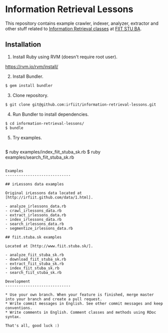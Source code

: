 Information Retrieval Lessons
=============================

This repository contains example crawler, indexer, analyzer, extractor and other stuff related to [Information Retrieval classes](http://vi.ikt.ui.sav.sk/) at [FIIT STU BA](http://www.fiit.stuba.sk).

Installation
------------------------------

1. Install Ruby using RVM (doesn't require root user).

  https://rvm.io/rvm/install/

2. Install Bundler.

  ```bash
  $ gem install bundler
  ```

3. Clone repository.

  ```bash
  $ git clone git@github.com:irfiit/information-retrieval-lessons.git
  ```

4. Run Bundler to install dependencies.

  ```bash
  $ cd information-retrieval-lessons/
  $ bundle
  ```

5. Try examples.

   ```bash
  $ ruby examples/index_fiit_stuba_sk.rb
  $ ruby examples/search_fiit_stuba_sk.rb
  ```

Examples
-----------------------------

## irLessons data examples

Original irLessons data located at [http://irfiit.github.com/data/1.html].

- analyze_irlessons_data.rb
- crawl_irlessons_data.rb
- extract_irlessons_data.rb
- index_irlessons_data.rb
- search_irlessons_data.rb
- segmentize_irlessons_data.rb

## fiit.stuba.sk examples

Located at [http://www.fiit.stuba.sk/].

- analyze_fiit_stuba_sk.rb
- download_fiit_stuba_sk.rb
- extract_fiit_stuba_sk.rb
- index_fiit_stuba_sk.rb
- search_fiit_stuba_sk.rb

Development
-----------------------------

* Use your own branch. When your feature is finished, merge master into your branch and create a pull request.
* Write commit messages in English. See other commit messages and keep conventions.
* Write comments in English. Comment classes and methods using RDoc syntax. 

That's all, good luck :)